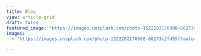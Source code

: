 ```yaml
---
title: Blog
view: article-grid
draft: false
featured_image: "https://images.unsplash.com/photo-1522202176988-66273c2fd55f?auto=format&fit=crop&w=1600&q=80"
images:
  - "https://images.unsplash.com/photo-1522202176988-66273c2fd55f?auto=format&fit=crop&w=1600&q=80"

---
```

